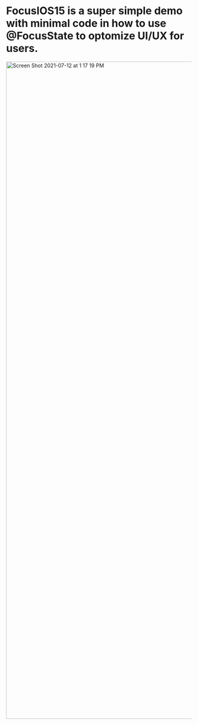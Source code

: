 # FocusIOS15 is a super simple demo with minimal code in how to use @FocusState to optomize UI/UX for users. 

<img width="1784" alt="Screen Shot 2021-07-12 at 1 17 19 PM" src="https://user-images.githubusercontent.com/34104180/125271927-eb824900-e313-11eb-947b-19857d0c09d0.png">

